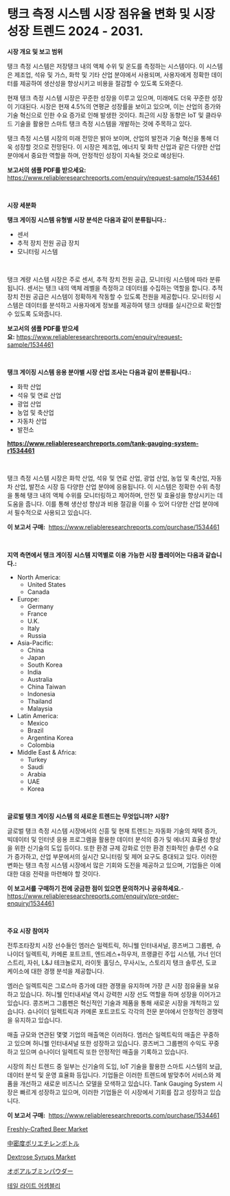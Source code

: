 <p><h1>탱크 측정 시스템 시장 점유율 변화 및 시장 성장 트렌드 2024 - 2031.</h1></p><p><strong>시장 개요 및 보고 범위</strong></p>
<p><p>탱크 측정 시스템은 저장탱크 내의 액체 수위 및 온도를 측정하는 시스템이다. 이 시스템은 제조업, 석유 및 가스, 화학 및 기타 산업 분야에서 사용되며, 사용자에게 정확한 데이터를 제공하여 생산성을 향상시키고 비용을 절감할 수 있도록 도와준다.</p><p>현재 탱크 측정 시스템 시장은 꾸준한 성장을 이루고 있으며, 미래에도 더욱 꾸준한 성장이 기대된다. 시장은 현재 4.5%의 연평균 성장률을 보이고 있으며, 이는 산업의 증가와 기술 혁신으로 인한 수요 증가로 인해 발생한 것이다. 최근의 시장 동향은 IoT 및 클라우드 기술을 활용한 스마트 탱크 측정 시스템을 개발하는 것에 주목하고 있다.</p><p>탱크 측정 시스템 시장의 미래 전망은 밝아 보이며, 산업의 발전과 기술 혁신을 통해 더욱 성장할 것으로 전망된다. 이 시장은 제조업, 에너지 및 화학 산업과 같은 다양한 산업 분야에서 중요한 역할을 하며, 안정적인 성장이 지속될 것으로 예상된다.</p></p>
<p><strong>보고서의 샘플 PDF를 받으세요:</strong> <a href="https://www.reliableresearchreports.com/enquiry/request-sample/1534461">https://www.reliableresearchreports.com/enquiry/request-sample/1534461</a></p>
<p>&nbsp;</p>
<p><strong>시장 세분화</strong></p>
<p><strong>탱크 게이징 시스템 유형별 시장 분석은 다음과 같이 분류됩니다.:</strong></p>
<p><ul><li>센서</li><li>추적 장치 전원 공급 장치</li><li>모니터링 시스템</li></ul></p>
<p>&nbsp;</p>
<p><p>탱크 계량 시스템 시장은 주로 센서, 추적 장치 전원 공급, 모니터링 시스템에 따라 분류됩니다. 센서는 탱크 내의 액체 레벨을 측정하고 데이터를 수집하는 역할을 합니다. 추적 장치 전원 공급은 시스템이 정확하게 작동할 수 있도록 전원을 제공합니다. 모니터링 시스템은 데이터를 분석하고 사용자에게 정보를 제공하여 탱크 상태를 실시간으로 확인할 수 있도록 도와줍니다.</p></p>
<p><strong>보고서의 샘플 PDF를 받으세요:</strong>&nbsp;<a href="https://www.reliableresearchreports.com/enquiry/request-sample/1534461">https://www.reliableresearchreports.com/enquiry/request-sample/1534461</a></p>
<p>&nbsp;</p>
<p><strong> 탱크 게이징 시스템 응용 분야별 시장 산업 조사는 다음과 같이 분류됩니다.:</strong></p>
<p><ul><li>화학 산업</li><li>석유 및 연료 산업</li><li>광업 산업</li><li>농업 및 축산업</li><li>자동차 산업</li><li>발전소</li></ul></p>
<p><strong><a href="https://www.reliableresearchreports.com/tank-gauging-system-r1534461">https://www.reliableresearchreports.com/tank-gauging-system-r1534461</a></strong></p>
<p>&nbsp;</p>
<p><p>탱크 측정 시스템 시장은 화학 산업, 석유 및 연료 산업, 광업 산업, 농업 및 축산업, 자동차 산업, 발전소 시장 등 다양한 산업 분야에 응용됩니다. 이 시스템은 정확한 수위 측정을 통해 탱크 내의 액체 수위를 모니터링하고 제어하며, 안전 및 효율성을 향상시키는 데 도움을 줍니다. 이를 통해 생산성 향상과 비용 절감을 이룰 수 있어 다양한 산업 분야에서 필수적으로 사용되고 있습니다.</p></p>
<p><strong>이 보고서 구매:</strong>&nbsp; <a href="https://www.reliableresearchreports.com/purchase/1534461">https://www.reliableresearchreports.com/purchase/1534461</a></p>
<p>&nbsp;</p>
<p><strong>지역 측면에서 탱크 게이징 시스템 지역별로 이용 가능한 시장 플레이어는 다음과 같습니다.:</strong></p>
<p><ul>
    <li>
        North America:
        <ul>
            <li>United States</li>
            <li>Canada</li>
        </ul>
    </li>
    <li>
        Europe:
        <ul>
            <li>Germany</li>
            <li>France</li>
            <li>U.K.</li>
            <li>Italy</li>
            <li>Russia</li>
        </ul>
    </li>
    <li>
        Asia-Pacific:
        <ul>
            <li>China</li>
            <li>Japan</li>
            <li>South Korea</li>
            <li>India</li>
            <li>Australia</li>
            <li>China Taiwan</li>
            <li>Indonesia</li>
            <li>Thailand</li>
            <li>Malaysia</li>
        </ul>
    </li>
    <li>
        Latin America:
        <ul>
            <li>Mexico</li>
            <li>Brazil</li>
            <li>Argentina Korea</li>
            <li>Colombia</li>
        </ul>
    </li>
    <li>
        Middle East & Africa:
        <ul>
            <li>Turkey</li>
            <li>Saudi</li>
            <li>Arabia</li>
            <li>UAE</li>
            <li>Korea</li>
        </ul>
    </li>
    </ul></p>
<p>&nbsp;</p>
<p><strong>글로벌 탱크 게이징 시스템 의 새로운 트렌드는 무엇입니까? 시장?</strong></p>
<p><p>글로벌 탱크 측정 시스템 시장에서의 신흥 및 현재 트렌드는 자동화 기술의 채택 증가, 빅데이터 및 인터넷 응용 프로그램을 활용한 데이터 분석의 증가 및 에너지 효율성 향상을 위한 신기술의 도입 등이다. 또한 환경 규제 강화로 인한 환경 친화적인 솔루션 수요가 증가하고, 산업 부문에서의 실시간 모니터링 및 제어 요구도 증대되고 있다. 이러한 변화는 탱크 측정 시스템 시장에서 많은 기회와 도전을 제공하고 있으며, 기업들은 이에 대한 대응 전략을 마련해야 할 것이다.</p></p>
<p><strong>이 보고서를 구매하기 전에 궁금한 점이 있으면 문의하거나 공유하세요.</strong>- <a href="https://www.reliableresearchreports.com/enquiry/pre-order-enquiry/1534461">https://www.reliableresearchreports.com/enquiry/pre-order-enquiry/1534461</a></p>
<p>&nbsp;</p>
<p><strong>주요 시장 참여자</strong></p>
<p><p>전투조타장치 시장 선수들인 엠러슨 일렉트릭, 허니웰 인터내셔널, 콩즈버그 그룹펜, 슈나이더 일렉트릭, 카메론 포트코트, 엔드레스+하우저, 프랭클린 주입 시스템, 가너 인더스트리, 자쉬, L&J 테크놀로지, 라이돗 홀딩스, 무사시노, 스토리지 탱크 솔루션, 도쿄 케이소에 대한 경쟁 분석을 제공합니다. </p><p>엠러슨 일렉트릭은 그로스마 증가에 대한 경쟁을 유지하며 가장 큰 시장 점유율을 보유하고 있습니다. 허니웰 인터내셔널 역시 강력한 시장 선도 역할을 하며 성장을 이어가고 있습니다. 콩즈버그 그룹펜은 혁신적인 기술과 제품을 통해 새로운 시장을 개척하고 있습니다. 슈나이더 일렉트릭과 카메론 포트코트도 각각의 전문 분야에서 안정적인 경쟁력을 유지하고 있습니다.</p><p>매출 규모와 연관된 몇몇 기업의 매출액은 이러하다. 엠러슨 일렉트릭의 매출은 꾸중하고 있으며 허니웰 인터내셔널 또한 성장하고 있습니다. 콩즈버그 그룹펜의 수익도 꾸중하고 있으며 슈나이더 일렉트릭 또한 안정적인 매출을 기록하고 있습니다.</p><p>시장의 최신 트렌드 중 일부는 신기술의 도입, IoT 기술을 활용한 스마트 시스템의 보급, 데이터 분석 및 운영 효율화 등입니다. 기업들은 이러한 트렌드에 발맞추어 서비스와 제품을 개선하고 새로운 비즈니스 모델을 모색하고 있습니다. Tank Gauging System 시장은 빠르게 성장하고 있으며, 이러한 기업들은 이 시장에서 기회를 잡고 성장하고 있습니다.</p></p>
<p><strong>이 보고서 구매:</strong>&nbsp;&nbsp;<a href="https://www.reliableresearchreports.com/purchase/1534461">https://www.reliableresearchreports.com/purchase/1534461</a></p>
<p><p><a href="https://github.com/mabutironaldo/Market-Research-Report-List-4/blob/main/freshly-crafted-beer-market.md">Freshly-Crafted Beer Market</a></p><p><a href="https://github.com/dadanedu33/Market-Research-Report-List-1/blob/main/412277219710.md">中密度ポリエチレンボトル</a></p><p><a href="https://github.com/Paul14Anderson63/Market-Research-Report-List-3/blob/main/dextrose-syrups-market.md">Dextrose Syrups Market</a></p><p><a href="https://github.com/ihabdkwlxs948/Market-Research-Report-List-1/blob/main/442128619709.md">オボアルブミンパウダー</a></p><p><a href="https://github.com/hxzi07639916/Market-Research-Report-List-1/blob/main/905163018137.md">테일 라이트 어셈블리</a></p></p>